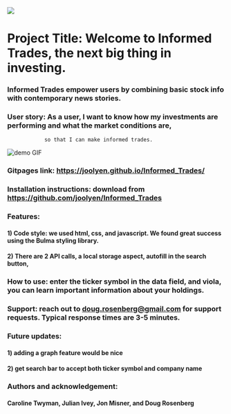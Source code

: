 
<img src="assets/businesswoman.png">

# Project Title: Welcome to Informed Trades, the next big thing in investing.

### Informed Trades empower users by combining basic stock info with contemporary news stories.

### User story: As a user, I want to know how my investments are performing and what the market conditions are,
                so that I can make informed trades.

![demo GIF](/images/Informed_Trades.gif)

### Gitpages link: https://joolyen.github.io/Informed_Trades/

### Installation instructions: download from https://github.com/joolyen/Informed_Trades

### Features: 

#### 1) Code style: we used html, css, and javascript. We found great success using the Bulma styling library.
#### 2) There are 2 API calls, a local storage aspect, autofill in the search button, 

### How to use: enter the ticker symbol in the data field, and viola, you can learn important information about your holdings.

### Support: reach out to doug.rosenberg@gmail.com for support requests. Typical response times are 3-5 minutes.

### Future updates:
#### 1) adding a graph feature would be nice
#### 2) get search bar to accept both ticker symbol and company name

### Authors and acknowledgement:
#### Caroline Twyman, Julian Ivey, Jon Misner, and Doug Rosenberg

